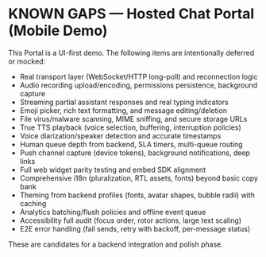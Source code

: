 # KNOWN GAPS — Hosted Chat Portal (Mobile Demo)

This Portal is a UI-first demo. The following items are intentionally deferred or mocked:

- Real transport layer (WebSocket/HTTP long-poll) and reconnection logic
- Audio recording upload/encoding, permissions persistence, background capture
- Streaming partial assistant responses and real typing indicators
- Emoji picker, rich text formatting, and message editing/deletion
- File virus/malware scanning, MIME sniffing, and secure storage URLs
- True TTS playback (voice selection, buffering, interruption policies)
- Voice diarization/speaker detection and accurate timestamps
- Human queue depth from backend, SLA timers, multi-queue routing
- Push channel capture (device tokens), background notifications, deep links
- Full web widget parity testing and embed SDK alignment
- Comprehensive i18n (pluralization, RTL assets, fonts) beyond basic copy bank
- Theming from backend profiles (fonts, avatar shapes, bubble radii) with caching
- Analytics batching/flush policies and offline event queue
- Accessibility full audit (focus order, rotor actions, large text scaling)
- E2E error handling (fail sends, retry with backoff, per-message status)

These are candidates for a backend integration and polish phase.

